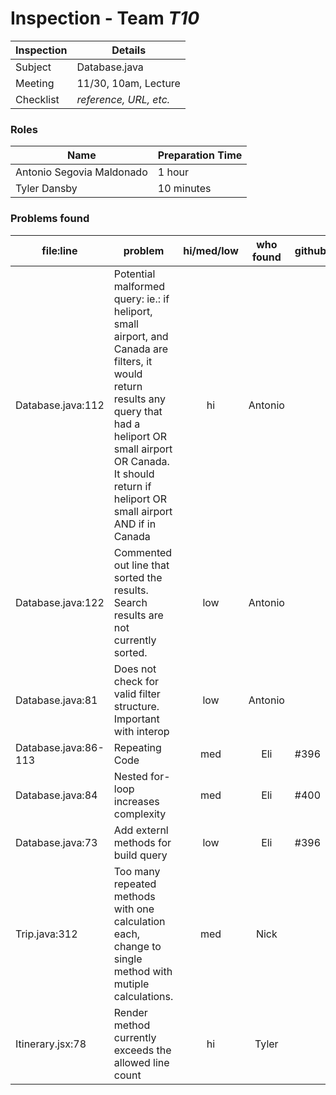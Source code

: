 # Inspection - Team *T10* 
 
| Inspection | Details |
| ----- | ----- |
| Subject | Database.java |
| Meeting | 11/30, 10am, Lecture |
| Checklist | *reference, URL, etc.* |

### Roles

| Name | Preparation Time |
| ---- | ---- |
| Antonio Segovia Maldonado | 1 hour |
| Tyler Dansby | 10 minutes |

### Problems found

| file:line | problem | hi/med/low | who found | github#  |
| --- | --- | :---: | :---: | --- |
| Database.java:112 | Potential malformed query: ie.: if heliport, small airport, and Canada are filters, it would return results any query that had a heliport OR small airport OR Canada. It should return if heliport OR small airport AND if in Canada | hi | Antonio | |
| Database.java:122 | Commented out line that sorted the results. Search results are not currently sorted. | low | Antonio | |
| Database.java:81 | Does not check for valid filter structure. Important with interop | low | Antonio | |
| Database.java:86-113 | Repeating Code | med | Eli | #396 |
| Database.java:84 | Nested for-loop increases complexity | med | Eli | #400 |
| Database.java:73 | Add externl methods for build query | low | Eli | #396 |
| Trip.java:312 | Too many repeated methods with one calculation each, change to single method with mutiple calculations. |med | Nick| |
| Itinerary.jsx:78 | Render method currently exceeds the allowed line count | hi | Tyler | |
 
